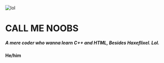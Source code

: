 ![lol](https://user-images.githubusercontent.com/91332276/210838991-1867e4c4-a900-4724-b4be-03917cc11258.gif)

# CALL ME NOOBS 


##### A mere coder who wanna learn C++ and HTML, Besides Haxeflixel. Lol.

####  He/him
